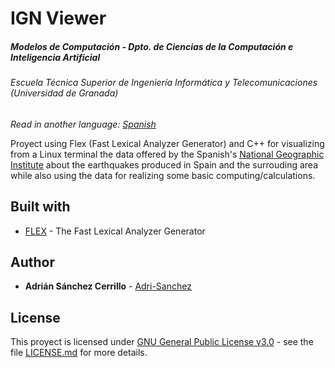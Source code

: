 # IGN Viewer
##### Modelos de Computación - Dpto. de Ciencias de la Computación e Inteligencia Artificial
###### Escuela Técnica Superior de Ingeniería Informática y Telecomunicaciones (Universidad de Granada)

*Read in another language: [Spanish](README.md)*
 
Proyect using Flex (Fast Lexical Analyzer Generator) and C++ for visualizing from a Linux terminal the data offered by the Spanish's <a href="http://www.ign.es/web/ign/portal">National Geographic Institute</a> about the earthquakes produced in Spain and the surrouding area while also using the data for realizing some basic computing/calculations.
## Built with

* [FLEX](http://www.dropwizard.io/1.0.2/docs/) - The Fast Lexical Analyzer Generator

## Author

* **Adrián Sánchez Cerrillo** - [Adri-Sanchez](https://github.com/Adri-Sanchez)

## License
This proyect is licensed under [GNU General Public License v3.0](http://www.gnu.org/licenses/) - see the file [LICENSE.md](LICENSE.md) for more details.

